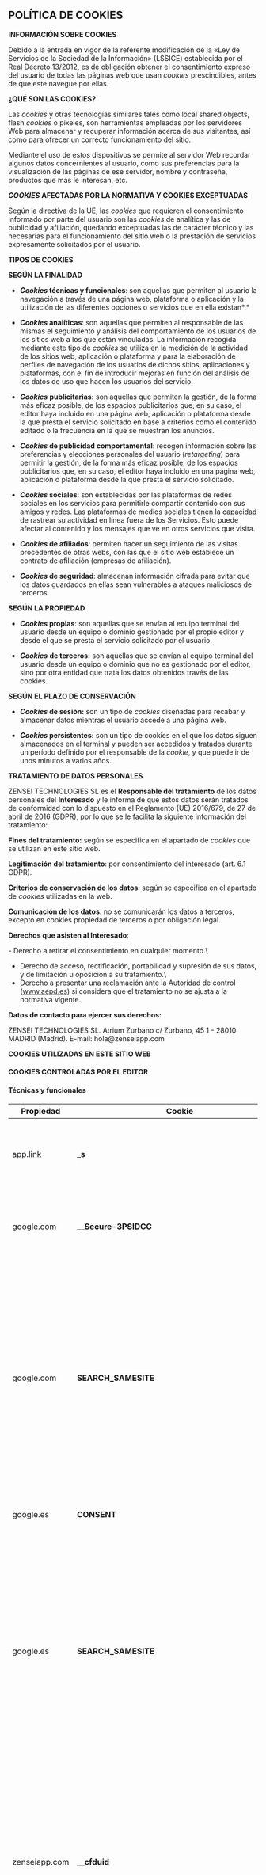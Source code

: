 POLÍTICA DE COOKIES
-------------------

**INFORMACIÓN SOBRE COOKIES**

Debido a la entrada en vigor de la referente modificación de la «Ley de
Servicios de la Sociedad de la Información» (LSSICE) establecida por el
Real Decreto 13/2012, es de obligación obtener el consentimiento expreso
del usuario de todas las páginas web que usan *cookies* prescindibles,
antes de que este navegue por ellas.

**¿QUÉ SON LAS COOKIES?**

Las *cookies* y otras tecnologías similares tales como local shared
objects, flash *cookies* o píxeles, son herramientas empleadas por los
servidores Web para almacenar y recuperar información acerca de sus
visitantes, así como para ofrecer un correcto funcionamiento del sitio.

Mediante el uso de estos dispositivos se permite al servidor Web
recordar algunos datos concernientes al usuario, como sus preferencias
para la visualización de las páginas de ese servidor, nombre y
contraseña, productos que más le interesan, etc.

***COOKIES* AFECTADAS POR LA NORMATIVA Y COOKIES EXCEPTUADAS**

Según la directiva de la UE, las *cookies* que requieren el
consentimiento informado por parte del usuario son las *cookies* de
analítica y las de publicidad y afiliación, quedando exceptuadas las de
carácter técnico y las necesarias para el funcionamiento del sitio web o
la prestación de servicios expresamente solicitados por el usuario.

**TIPOS DE COOKIES**

**SEGÚN LA FINALIDAD**

-   ***Cookies* técnicas y funcionales**: son aquellas que permiten al
    usuario la navegación a través de una página web, plataforma o
    aplicación y la utilización de las diferentes opciones o servicios
    que en ella existan*.*

-   ***Cookies* analíticas**: son aquellas que permiten al responsable
    de las mismas el seguimiento y análisis del comportamiento de los
    usuarios de los sitios web a los que están vinculadas. La
    información recogida mediante este tipo de *cookies* se utiliza en
    la medición de la actividad de los sitios web, aplicación o
    plataforma y para la elaboración de perfiles de navegación de los
    usuarios de dichos sitios, aplicaciones y plataformas, con el fin de
    introducir mejoras en función del análisis de los datos de uso que
    hacen los usuarios del servicio.

-   ***Cookies*** **publicitarias:** son aquellas que permiten la
    gestión, de la forma más eficaz posible, de los espacios
    publicitarios que, en su caso, el editor haya incluido en una página
    web, aplicación o plataforma desde la que presta el servicio
    solicitado en base a criterios como el contenido editado o la
    frecuencia en la que se muestran los anuncios.

-   ***Cookies* de publicidad comportamental**: recogen información
    sobre las preferencias y elecciones personales del usuario
    (*retargeting*) para permitir la gestión, de la forma más eficaz
    posible, de los espacios publicitarios que, en su caso, el editor
    haya incluido en una página web, aplicación o plataforma desde la
    que presta el servicio solicitado.

-   ***Cookies* sociales**: son establecidas por las plataformas de
    redes sociales en los servicios para permitirle compartir contenido
    con sus amigos y redes. Las plataformas de medios sociales tienen la
    capacidad de rastrear su actividad en línea fuera de los Servicios.
    Esto puede afectar al contenido y los mensajes que ve en otros
    servicios que visita.

-   ***Cookies* de afiliados**: permiten hacer un seguimiento de las
    visitas procedentes de otras webs, con las que el sitio web
    establece un contrato de afiliación (empresas de afiliación).

-   ***Cookies* de seguridad**: almacenan información cifrada para
    evitar que los datos guardados en ellas sean vulnerables a ataques
    maliciosos de terceros.

**SEGÚN LA PROPIEDAD**

-   ***Cookies* propias**: son aquellas que se envían al equipo terminal
    del usuario desde un equipo o dominio gestionado por el propio
    editor y desde el que se presta el servicio solicitado por el
    usuario.

-   ***Cookies*** **de terceros:** son aquellas que se envían al equipo
    terminal del usuario desde un equipo o dominio que no es gestionado
    por el editor, sino por otra entidad que trata los datos obtenidos
    través de las cookies.

**SEGÚN EL PLAZO DE CONSERVACIÓN**

-   ***Cookies* de sesión:** son un tipo de *cookies* diseñadas para
    recabar y almacenar datos mientras el usuario accede a una página
    web.

-   ***Cookies* persistentes:** son un tipo de cookies en el que los
    datos siguen almacenados en el terminal y pueden ser accedidos y
    tratados durante un período definido por el responsable de la
    *cookie*, y que puede ir de unos minutos a varios años.

**TRATAMIENTO DE DATOS PERSONALES**

ZENSEI TECHNOLOGIES SL es el **Responsable del tratamiento** de los
datos personales del **Interesado** y le informa de que estos datos
serán tratados de conformidad con lo dispuesto en el Reglamento (UE)
2016/679, de 27 de abril de 2016 (GDPR), por lo que se le facilita la
siguiente información del tratamiento:

**Fines del tratamiento:** según se especifica en el apartado de
*cookies* que se utilizan en este sitio web.

**Legitimación del tratamiento**: por consentimiento del interesado
(art. 6.1 GDPR).

**Criterios de conservación de los datos**: según se especifica en el
apartado de *cookies* utilizadas en la web.

**Comunicación de los datos**: no se comunicarán los datos a terceros,
excepto en cookies propiedad de terceros o por obligación legal.

**Derechos que asisten al Interesado**:

\- Derecho a retirar el consentimiento en cualquier momento.\
- Derecho de acceso, rectificación, portabilidad y supresión de sus
datos, y de limitación u oposición a su tratamiento.\
- Derecho a presentar una reclamación ante la Autoridad de control
(www.aepd.es) si considera que el tratamiento no se ajusta a la
normativa vigente.

**Datos de contacto para ejercer sus derechos:**

ZENSEI TECHNOLOGIES SL. Atrium Zurbano c/ Zurbano, 45 1 - 28010 MADRID
(Madrid). E-mail: hola\@zenseiapp.com

**COOKIES UTILIZADAS EN ESTE SITIO WEB**

#### COOKIES CONTROLADAS POR EL EDITOR

#### Técnicas y funcionales

  **Propiedad**   | **Cookie**                                         | **Finalidad**                                                                                                                                                                                                                                                                       | **Plazo**
  --------------- | -------------------------------------------------- | ----------------------------------------------------------------------------------------------------------------------------------------------------------------------------------------------------------------------------------------------------------------------------------- | ------------
  app.link        | **\_s**                                            | Cookie necesaria para la utilización de las opciones y servicios del sitio web                                                                                                                                                                                                      | en un año
  google.com      | **\_\_Secure-3PSIDCC**                             | Cookie necesaria para la utilización de las opciones y servicios del sitio web                                                                                                                                                                                                      | en un año
  google.com      | **SEARCH_SAMESITE**                                | SameSite evita que el navegador envíe esta cookie junto con las solicitudes entre sitios. El objetivo principal es mitigar el riesgo de fuga de información de origen cruzado. También proporciona cierta protección contra ataques de falsificación de solicitudes entre sitios.   | en 6 meses
  google.es       | **CONSENT**                                        | Rastreador de consentimiento de cookies de Google                                                                                                                                                                                                                                   | en 17 años
  google.es       | **SEARCH_SAMESITE**                                | SameSite evita que el navegador envíe esta cookie junto con las solicitudes entre sitios. El objetivo principal es mitigar el riesgo de fuga de información de origen cruzado. También proporciona cierta protección contra ataques de falsificación de solicitudes entre sitios.   | en 6 meses
  zenseiapp.com   | **\_\_cfduid**                                     | La cookie \'\_\_cfduid\' se establece por el servicio de CloudFlare para identificar el tráfico web de confianza. No se corresponde con ninguna identificación del usuario en la aplicación web, ni almacena ninguna identificación personal                                        | en un mes
  zenseiapp.com   | **\_hjAbsoluteSessionInProgress**                  | Cookie necesaria para la utilización de las opciones y servicios del sitio web                                                                                                                                                                                                      | Sesión
  zenseiapp.com   | **\_hjIncludedInPageviewSample**                   | Cookie necesaria para la utilización de las opciones y servicios del sitio web                                                                                                                                                                                                      | Sesión
  zenseiapp.com   | **cookieconsent_dismissed**                        | Cookie necesaria para la utilización de las opciones y servicios del sitio web                                                                                                                                                                                                      | en un año
  zenseiapp.com   | **mp_ae42fa9b56806bc29fe4fdfeb37f0882_mixpanel**   | Cookie necesaria para la utilización de las opciones y servicios del sitio web                                                                                                                                                                                                      | en un año

#### Analíticas

  **Propiedad**   | **Cookie**                | **Finalidad**                                                                                                                                                                                                                                                                                                                                     | **Plazo**
  --------------- | ------------------------- | ------------------------------------------------------------------------------------------------------------------------------------------------------------------------------------------------------------------------------------------------------------------------------------------------------------------------------------------------- | -------------
  google.com      | **\_\_Secure-3PAPISID**   | Estas cookies se utilizan para entregar anuncios más relevantes para usted y sus intereses.                                                                                                                                                                                                                                                       | en 2 años
  google.com      | **\_\_Secure-3PSID**      | Estas cookies se utilizan para entregar anuncios más relevantes para usted y sus intereses.                                                                                                                                                                                                                                                       | en 2 años
  google.es       | **\_\_Secure-3PAPISID**   | Estas cookies se utilizan para entregar anuncios más relevantes para usted y sus intereses.                                                                                                                                                                                                                                                       | en 2 años
  google.es       | **\_\_Secure-3PSID**      | Estas cookies se utilizan para entregar anuncios más relevantes para usted y sus intereses.                                                                                                                                                                                                                                                       | en 2 años
  zenseiapp.com   | **\_ga**                  | ID utiliza para identificar a los usuarios                                                                                                                                                                                                                                                                                                        | en 2 años
  zenseiapp.com   | **\_gat**                 | Se utiliza para monitorizar el número de peticiones al servidor de Google Analytics cuando se utiliza el Administrador de etiquetas Google                                                                                                                                                                                                        | Sesión
  zenseiapp.com   | **\_gid**                 | ID utiliza para identificar a los usuarios durante 24 horas después de la última actividad                                                                                                                                                                                                                                                        | en 20 horas
  zenseiapp.com   | **\_hjid**                | Cookie Hotjar. Esta cookie se establece cuando el cliente llega por primera vez en una página con el script Hotjar. Se utiliza para conservar la identificación de usuario aleatoria, exclusiva de ese sitio en el navegador. Esto garantiza que el comportamiento en visitas posteriores al mismo sitio se atribuirá a la misma ID de usuario.   | en un año

#### Publicitarias

  **Propiedad**   | **Cookie**               | **Finalidad**                                                                                                                                                                                                                             | **Plazo**
  --------------- | ------------------------ | ----------------------------------------------------------------------------------------------------------------------------------------------------------------------------------------------------------------------------------------- | ------------
  google.com      | **1P_JAR**               | Estas cookies se establecen a través de vídeos de youtube incrustados. Registran los datos estadísticos anónimos sobre, por ejemplo, cuántas veces se reproduce el vídeo y las configuraciones que se utilizan para la reproducción.      | en 9 días
  google.com      | **AID**                  | Descargar ciertas herramientas de Google y guardar ciertas preferencias, por ejemplo, el número de resultados de la búsqueda por hoja o la activación del filtro SafeSearch. Ajusta los anuncios que aparecen en la búsqueda de Google.   | en un año
  google.com      | **APISID**               | Descargar ciertas herramientas de Google y guardar ciertas preferencias, por ejemplo, el número de resultados de la búsqueda por hoja o la activación del filtro SafeSearch. Ajusta los anuncios que aparecen en la búsqueda de Google.   | en 2 años
  google.com      | **HSID**                 | Descargar ciertas herramientas de Google y guardar ciertas preferencias, por ejemplo, el número de resultados de la búsqueda por hoja o la activación del filtro SafeSearch. Ajusta los anuncios que aparecen en la búsqueda de Google.   | en 2 años
  google.com      | **NID**                  | Estas cookies se utilizan para recopilar estadísticas del sitio web y rastrear las tasas de conversión y la personalización de anuncios de Google                                                                                         | en 6 meses
  google.com      | **SAPISID**              | Descargar ciertas herramientas de Google y guardar ciertas preferencias, por ejemplo, el número de resultados de la búsqueda por hoja o la activación del filtro SafeSearch. Ajusta los anuncios que aparecen en la búsqueda de Google.   | en 2 años
  google.com      | **SID**                  | Descargar ciertas herramientas de Google y guardar ciertas preferencias, por ejemplo, el número de resultados de la búsqueda por hoja o la activación del filtro SafeSearch. Ajusta los anuncios que aparecen en la búsqueda de Google.   | en 2 años
  google.com      | **SIDCC**                | Descargar ciertas herramientas de Google y guardar ciertas preferencias, por ejemplo, el número de resultados de la búsqueda por hoja o la activación del filtro SafeSearch. Ajusta los anuncios que aparecen en la búsqueda de Google.   | en un año
  google.com      | **SSID**                 | Descarga ciertas herramientas de Google y guarda ciertas preferencias, por ejemplo, el número de resultados de búsqueda por página o la activación del filtro SafeSearch. Ajusta los anuncios que aparecen en la Búsqueda de Google.      | en 2 años
  google.es       | **1P_JAR**               | Estas cookies se establecen a través de vídeos de youtube incrustados. Registran los datos estadísticos anónimos sobre, por ejemplo, cuántas veces se reproduce el vídeo y las configuraciones que se utilizan para la reproducción.      | en 22 días
  google.es       | **NID**                  | Estas cookies se utilizan para recopilar estadísticas del sitio web y rastrear las tasas de conversión y la personalización de anuncios de Google                                                                                         | en 6 meses
  google.es       | **OTZ**                  | Análisis agregado de los visitantes del sitio                                                                                                                                                                                             | en 22 días
  twitter.com     | **personalization_id**   | Valor único con el que los usuarios pueden ser identificados por Twitter. La información recopilada se utiliza para personalizar los servicios de Twitter, incluyendo las tendencias de Twitter, historias, anuncios y sugerencias.       | en 2 años

#### COOKIES DE TERCEROS

Los servicios de terceros son ajenos al control del editor. Los
proveedores pueden modificar en todo momento sus condiciones de
servicio, finalidad y utilización de las cookies, etc.

**Proveedores externos de este sitio web:**

**Editor**       | **Política de privacidad**                                             |
---------------- | ---------------------------------------------------------------------- |
Cloudflare       | <https://www.cloudflare.com/privacypolicy/>                            |
Google Analytics | <https://privacy.google.com/take-control.html>                         |
Google           | <https://privacy.google.com/take-control.html>                         |
Google           | <https://safety.google/privacy/privacy-controls/>                      |
Hotjar           | <https://www.hotjar.com/legal/compliance/opt-out>                      |
Twitter          | <https://help.twitter.com/nl/safety-and-security#ads-and-data-privacy> |

  ---------------------------------------
  **PANEL DE CONFIGURACIÓN DE COOKIES**
  ---------------------------------------

Desde este panel podrá configurar las cookies que el sitio web puede
instalar en su navegador, excepto las cookies técnicas o funcionales que
son necesarias para la navegación y la utilización de las diferentes
opciones o servicios que se ofrecen.


  ---------------------------------------------------
  **CÓMO GESTIONAR LAS COOKIES DESDE EL NAVEGADOR**
  ---------------------------------------------------

| **Eliminar las cookies del dispositivo**          | Las cookies que ya están en un dispositivo se pueden eliminar borrando el historial del navegador, con lo que se suprimen las cookies de todos los sitios web visitados. Sin embargo, también se puede perder parte de la información guardada (por ejemplo, los datos de inicio de sesión o las preferencias de sitio web).
| **Gestionar las cookies específicas del sitio**   | Para tener un control más preciso de las cookies específicas de cada sitio, los usuarios pueden ajustar su configuración de privacidad y cookies en el navegador. 
| **Bloquear las cookies**                          | Aunque la mayoría de los navegadores modernos se pueden configurar para evitar que se instalen cookies en los dispositivos, eso puede obligar al ajuste manual de determinadas preferencias cada vez que se visite un sitio o página. Además, algunos servicios y características pueden no funcionar correctamente (por ejemplo, los inicios de sesión con perfil).

  --------------------------------------------------------------
  **CÓMO ELIMINAR LAS COOKIES DE LOS NAVEGADORES MÁS COMUNES**
  --------------------------------------------------------------

|  **Chrome**                        | <http://support.google.com/chrome/answer/95647?hl=es>
|  **Internet Explorer. Versión 11** | <https://support.microsoft.com/es-es/help/278835/how-to-delete-cookie-files-in-internet-explorer>
|  **Firefox. Versión 65.0.1**       | <https://www.mozilla.org/es-ES/privacy/websites/#cookies>
|  **Safari Versión 5.1**            | <https://support.apple.com/es-es/guide/safari/sfri11471/mac>
|  **Opera**                         | <https://help.opera.com/en/latest/security-and-privacy/#clearBrowsingData>
